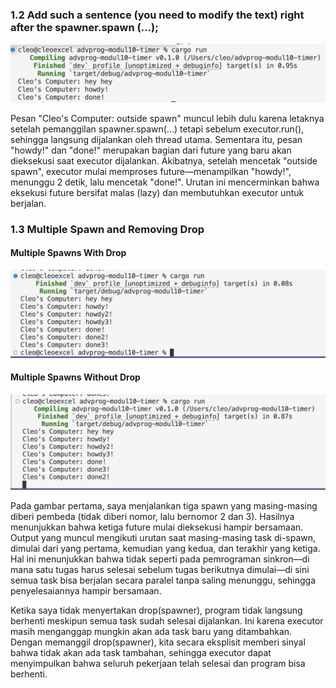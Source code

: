 ### 1.2 Add such a sentence (you need to modify the text) right after the spawner.spawn (...);
![Image when theres a print outside of the spawn method](/images/1_2.png)

Pesan "Cleo's Computer: outside spawn" muncul lebih dulu karena letaknya setelah pemanggilan spawner.spawn(...) tetapi sebelum executor.run(), sehingga langsung dijalankan oleh thread utama. Sementara itu, pesan "howdy!" dan "done!" merupakan bagian dari future yang baru akan dieksekusi saat executor dijalankan. Akibatnya, setelah mencetak "outside spawn", executor mulai memproses future—menampilkan "howdy!", menunggu 2 detik, lalu mencetak "done!". Urutan ini mencerminkan bahwa eksekusi future bersifat malas (lazy) dan membutuhkan executor untuk berjalan.

### 1.3 Multiple Spawn and Removing Drop
#### Multiple Spawns With Drop
![Multiple Spawns](/images/1_3_drop.png)

#### Multiple Spawns Without Drop
![Multiple Spawns No Drop](/images/1_3_nodrop.png)

Pada gambar pertama, saya menjalankan tiga spawn yang masing-masing diberi pembeda (tidak diberi nomor, lalu bernomor 2 dan 3). Hasilnya menunjukkan bahwa ketiga future mulai dieksekusi hampir bersamaan. Output yang muncul mengikuti urutan saat masing-masing task di-spawn, dimulai dari yang pertama, kemudian yang kedua, dan terakhir yang ketiga. Hal ini menunjukkan bahwa tidak seperti pada pemrograman sinkron—di mana satu tugas harus selesai sebelum tugas berikutnya dimulai—di sini semua task bisa berjalan secara paralel tanpa saling menunggu, sehingga penyelesaiannya hampir bersamaan.

Ketika saya tidak menyertakan drop(spawner), program tidak langsung berhenti meskipun semua task sudah selesai dijalankan. Ini karena executor masih menganggap mungkin akan ada task baru yang ditambahkan. Dengan memanggil drop(spawner), kita secara eksplisit memberi sinyal bahwa tidak akan ada task tambahan, sehingga executor dapat menyimpulkan bahwa seluruh pekerjaan telah selesai dan program bisa berhenti.